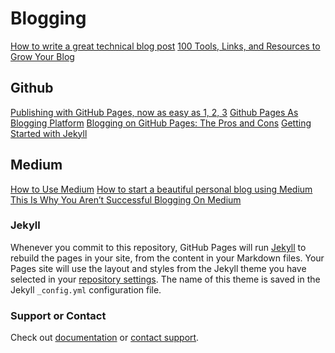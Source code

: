 # Blogging
[How to write a great technical blog post](https://medium.freecodecamp.org/how-to-write-a-great-technical-blog-post-414c414b67f6)
[100 Tools, Links, and Resources to Grow Your Blog](https://justagirlandherblog.com/resources/)

## Github
[Publishing with GitHub Pages, now as easy as 1, 2, 3](https://blog.github.com/2016-12-09-publishing-with-github-pages-now-as-easy-as-1-2-3/)
[Github Pages As Blogging Platform](https://medium.com/@tordable/github-pages-as-blogging-platform-320524b1fffa)
[Blogging on GitHub Pages: The Pros and Cons](https://www.bloggingpro.com/archives/2018/04/04/42537/)
[Getting Started with Jekyll](https://developer.telerik.com/featured/getting-started-with-jekyll/)

## Medium
[How to Use Medium](https://blog.hubspot.com/marketing/how-to-use-medium)
[How to start a beautiful personal blog using Medium](https://blog.markgrowth.com/how-to-start-a-beautiful-personal-blog-using-medium-ca6d89b7e46)
[This Is Why You Aren’t Successful Blogging On Medium](https://medium.com/the-mission/this-is-why-you-arent-successful-blogging-on-medium-7f849e1cda3e)

### Jekyll
Whenever you commit to this repository, GitHub Pages will run [Jekyll](https://jekyllrb.com/) to rebuild the pages in your site, from the content in your Markdown files.
Your Pages site will use the layout and styles from the Jekyll theme you have selected in your [repository settings](https://github.com/John-Lee-Cooper/brain-dump/settings).
The name of this theme is saved in the Jekyll `_config.yml` configuration file.

### Support or Contact
Check out [documentation](https://help.github.com/categories/github-pages-basics/) or [contact support](https://github.com/contact).
